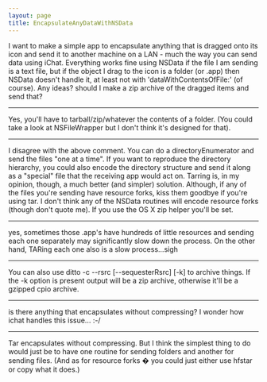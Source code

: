 ```yaml
---
layout: page
title: EncapsulateAnyDataWithNSData
---
```


I want to make a simple app to encapsulate anything that is dragged onto its icon and send it to another machine on a LAN - much the way you can send data using iChat.  Everything works fine using NSData if the file I am sending is a text file, but if the object I drag to the icon is a folder (or .app) then  NSData doesn't handle it, at least not with 'dataWithContentsOfFile:' (of course).  Any ideas?  should I make a zip archive of the dragged items and send that?

----

Yes, you'll have to tarball/zip/whatever the contents of a folder. (You could take a look at NSFileWrapper but I don't think it's designed for that).

----
I disagree with the above comment.  You can do a directoryEnumerator and send the files "one at a time".  If you want to reproduce the directory hierarchy, you could also encode the directory structure and send it along as a "special" file that the receiving app would act on.  Tarring is, in my opinion, though, a much better (and simpler) solution.  Although, if any of the files you're sending have resource forks, kiss them goodbye if you're using tar.  I don't think any of the NSData routines will encode resource forks (though don't quote me).  If you use the OS X zip helper you'll be set.

----

yes, sometimes those .app's have hundreds of little resources and sending each one separately may significantly slow down the process.  On the other hand, TARing each one also is a slow process...sigh

----

You can also use     ditto -c  --rsrc [--sequesterRsrc] [-k] to archive things. If the -k option is present output will be a zip archive, otherwise it'll be a gzipped cpio archive.

----

is there anything that encapsulates without compressing?  I wonder how ichat handles this issue...  :-/

----

Tar encapsulates without compressing. But I think the simplest thing to do would just be to have one routine for sending folders and another for sending files. (And as for resource forks � you could just either use hfstar or copy what it does.)

